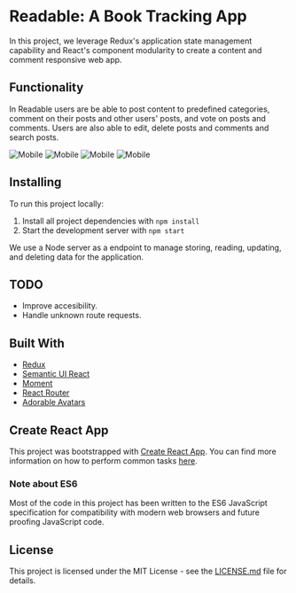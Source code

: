 # Readable: A Book Tracking App

In this project, we leverage Redux's application state management capability and React's component modularity to create a content and comment responsive web app.

## Functionality

In Readable users are be able to post content to predefined categories, comment on their posts and other users' posts, and vote on posts and comments. Users are also able to edit, delete posts and comments and search posts.

![Mobile](http://res.cloudinary.com/jasuaje/image/upload/v1523069714/mobile1_slexvm.png)
![Mobile](http://res.cloudinary.com/jasuaje/image/upload/v1523069714/mobile2_wgymq0.png)
![Mobile](http://res.cloudinary.com/jasuaje/image/upload/v1523069714/mobile4_ufmphi.png)
![Mobile](http://res.cloudinary.com/jasuaje/image/upload/v1523069714/mobile5_jwu0ar.png)

## Installing

To run this project locally:

1. Install all project dependencies with `npm install`
2. Start the development server with `npm start`

We use a Node server as a endpoint to manage storing, reading, updating, and deleting data for the application.

## TODO

- Improve accesibility.
- Handle unknown route requests.

## Built With

* [Redux](https://github.com/reactjs/redux)
* [Semantic UI React](https://react.semantic-ui.com)
* [Moment](https://github.com/headzoo/react-moment)
* [React Router](https://github.com/ReactTraining/react-router/)
* [Adorable Avatars](http://avatars.adorable.io/)


## Create React App

This project was bootstrapped with [Create React App](https://github.com/facebookincubator/create-react-app). You can find more information on how to perform common tasks [here](https://github.com/facebookincubator/create-react-app/blob/master/packages/react-scripts/template/README.md).


### Note about ES6

Most of the code in this project has been written to the ES6 JavaScript specification for compatibility with modern web browsers and future proofing JavaScript code.

## License

This project is licensed under the MIT License - see the [LICENSE.md](LICENSE.md) file for details.